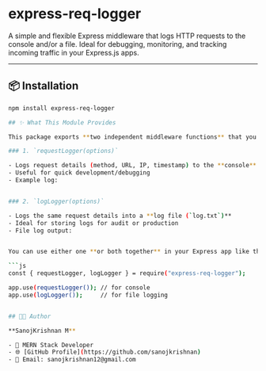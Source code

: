 # express-req-logger

A simple and flexible Express middleware that logs HTTP requests to the console and/or a file. Ideal for debugging, monitoring, and tracking incoming traffic in your Express.js apps.

---

## 📦 Installation

```bash
npm install express-req-logger

## ✨ What This Module Provides

This package exports **two independent middleware functions** that you can use based on your logging needs:

### 1. `requestLogger(options)`

- Logs request details (method, URL, IP, timestamp) to the **console**
- Useful for quick development/debugging
- Example log:


### 2. `logLogger(options)`

- Logs the same request details into a **log file (`log.txt`)**
- Ideal for storing logs for audit or production
- File log output:


You can use either one **or both together** in your Express app like this:

```js
const { requestLogger, logLogger } = require("express-req-logger");

app.use(requestLogger()); // for console
app.use(logLogger());     // for file logging


## 🧑‍💻 Author

**SanojKrishnan M**

- 💼 MERN Stack Developer
- 🌐 [GitHub Profile](https://github.com/sanojkrishnan)
- 📧 Email: sanojkrishnan12@gmail.com